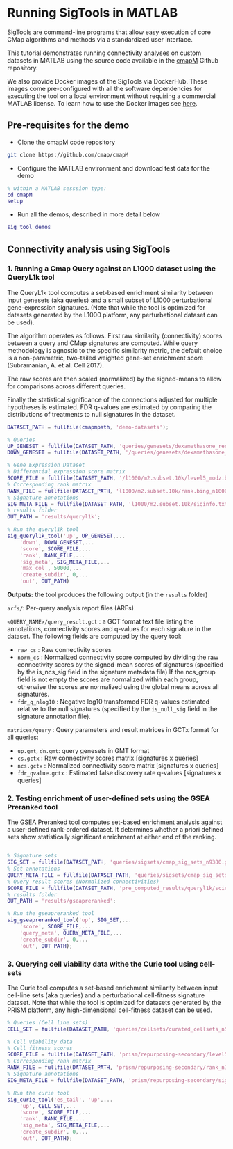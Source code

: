 # Running SigTools in MATLAB

SigTools are command-line programs that allow easy execution of core CMap algorithms and methods via a standardized user interface. 

This tutorial demonstrates running connectivity analyses on custom datasets in MATLAB using the source code available 
in the [cmapM](https://github.com/cmapM) Github repository.


We also provide Docker images of the SigTools via DockerHub. 
These images come pre-configured with all the software dependencies for executing the tool on a local environment without 
requiring a commercial MATLAB license. To learn how to use the Docker images see [here](https://cmap.github.io/cmap-sig-tools/docker_demo/).

## Pre-requisites for the demo
* Clone the cmapM code repository

```bash
git clone https://github.com/cmap/cmapM
```
* Configure the MATLAB environment and download test data for the demo

```matlab
% within a MATLAB sesssion type:
cd cmapM
setup
```
* Run all the demos, described in more detail below

```matlab
sig_tool_demos
```

## Connectivity analysis using SigTools

### 1. Running a Cmap Query against an L1000 dataset using the QueryL1k tool

The QueryL1k tool computes a set-based enrichment similarity between input genesets (aka 
queries) and a small subset of L1000 perturbational gene-expression signatures. 
(Note that while the tool is optimized for datasets generated by the L1000 platform, 
any perturbational dataset can be used).

The algorithm operates as follows. First raw similarity (connectivity) scores 
between a query and CMap signatures are computed. While query methodology is 
agnostic to the specific similarity metric, the default choice is a non-parametric, two-tailed weighted gene-set enrichment score (Subramanian, A. et al. Cell 2017).
 
The raw scores are then scaled (normalized) by the signed-means to allow for 
comparisons across different queries.
 
Finally the statistical significance of the connections adjusted for multiple 
hypotheses is estimated. FDR q-values are estimated by comparing the 
distributions of treatments to null signatures in the dataset.

```matlab  linenums="1"
DATASET_PATH = fullfile(cmapmpath, 'demo-datasets');

% Queries
UP_GENESET = fullfile(DATASET_PATH, 'queries/genesets/dexamethasone_resistance_up.gmt');
DOWN_GENESET = fullfile(DATASET_PATH, '/queries/genesets/dexamethasone_resistance_down.gmt');

% Gene Expression Dataset
% Differential expression score matrix
SCORE_FILE = fullfile(DATASET_PATH, '/l1000/m2.subset.10k/level5_modz.bing_n10000x10174.gctx');
% Corresponding rank matrix
RANK_FILE = fullfile(DATASET_PATH, 'l1000/m2.subset.10k/rank.bing_n10000x10174.gctx');
% Signature annotations
SIG_META_FILE = fullfile(DATASET_PATH, 'l1000/m2.subset.10k/siginfo.txt');
% results folder
OUT_PATH = 'results/queryl1k';

% Run the queryl1k tool
sig_queryl1k_tool('up', UP_GENESET,...
    'down', DOWN_GENESET,...
    'score', SCORE_FILE,...
    'rank', RANK_FILE,...
    'sig_meta', SIG_META_FILE,...
    'max_col', 50000,...
    'create_subdir', 0,...
    'out', OUT_PATH)
``` 
 
**Outputs:** the tool produces the following output (in the `results` folder)
 
`arfs/`: Per-query analysis report files (ARFs)
 
`<QUERY_NAME>/query_result.gct` : a GCT format text file listing the annotations, 
connectivity scores and q-values for each signature in the dataset. The 
following fields are computed by the query tool:
 
- `raw_cs` : Raw connectivity scores
- `norm_cs` : Normalized connectivity score computed by dividing the raw 
connectivity scores by the signed-mean scores of signatures (specified by the 
is_ncs_sig field in the signature metadata file) If the ncs_group field is not 
empty the scores are normalized within each group, otherwise the scores are 
normalized using the global means across all signatures.
- `fdr_q_nlog10` : Negative log10 transformed FDR q-values estimated relative to 
the null signatures (specified by the `is_null_sig` field in the signature 
annotation file).
 
`matrices/query` : Query parameters and result matrices in GCTx format for all 
queries:
 
- `up.gmt`, `dn.gmt`: query genesets in GMT format
- `cs.gctx` : Raw connectivity scores matrix [signatures x queries] 
- `ncs.gctx` : Normalized connectivity score matrix [signatures x queries]
- `fdr_qvalue.gctx` : Estimated false discovery rate q-values [signatures x 
queries]

### 2. Testing enrichment of user-defined sets using the GSEA Preranked tool

The GSEA Preranked tool computes set-based enrichment analysis against a user-defined 
rank-ordered dataset.  It determines whether a priori defined sets show 
statistically significant enrichment at either end of the ranking.

``` matlab linenums="1"

% Signature sets
SIG_SET = fullfile(DATASET_PATH, 'queries/sigsets/cmap_sig_sets_n9380.gmt');
% Set annotations
QUERY_META_FILE = fullfile(DATASET_PATH, 'queries/sigsets/cmap_sig_sets_info.txt');
% Query result scores (Normalized connectivities)
SCORE_FILE = fullfile(DATASET_PATH, 'pre_computed_results/queryl1k/science_queries/arfs/DEX/query_result.gct');
% results folder
OUT_PATH = 'results/gseapreranked';

% Run the gseapreranked tool
sig_gseapreranked_tool('up', SIG_SET,...
    'score', SCORE_FILE,...
    'query_meta', QUERY_META_FILE,...
    'create_subdir', 0,...
    'out', OUT_PATH);

``` 

### 3. Querying cell viability data withe the Curie tool using cell-sets
The Curie tool computes a set-based enrichment similarity between input cell-line 
sets (aka queries) and a perturbational cell-fitness signature dataset. Note that while 
the tool is optimized for datasets generated by the PRISM platform, any high-dimensional
cell-fitness dataset can be used.

``` matlab linenums="1"
% Queries (Cell line sets)
CELL_SET = fullfile(DATASET_PATH, 'queries/cellsets/curated_cellsets_n5.gmt');

% Cell viability data
% Cell fitness scores
SCORE_FILE = fullfile(DATASET_PATH, 'prism/repurposing-secondary/level5_modz.zspc.sqrtaud_n1258x489.gctx');
% Corresponding rank matrix
RANK_FILE = fullfile(DATASET_PATH, 'prism/repurposing-secondary/rank_n1258x489.gctx');
% Signature annotations
SIG_META_FILE = fullfile(DATASET_PATH, 'prism/repurposing-secondary/siginfo.txt');

% Run the curie tool
sig_curie_tool('es_tail', 'up',...
    'up', CELL_SET,...
    'score', SCORE_FILE,...
    'rank', RANK_FILE,...
    'sig_meta', SIG_META_FILE,...
    'create_subdir', 0,...
    'out', OUT_PATH);
``` 



